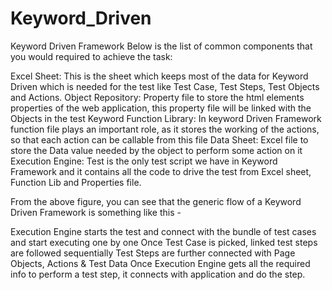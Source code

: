 # Keyword_Driven
Keyword Driven Framework
Below is the list of common components that you would required to achieve the task:

Excel Sheet: This is the sheet which keeps most of the data for Keyword Driven which is needed for the test like Test Case, Test Steps, Test Objects and Actions.
Object Repository: Property file to store the html elements properties of the web application, this property file will be linked with the Objects in the test
Keyword Function Library: In keyword Driven Framework function file plays an important role, as it stores the working of the actions, so that each action can be callable from this file
Data Sheet: Excel file to store the Data value needed by the object to perform some action on it
Execution Engine: Test is the only test script we have in Keyword Framework and it contains all the code to drive the test from Excel sheet, Function Lib and Properties file.

From the above figure, you can see that the generic flow of a Keyword Driven Framework is something like this -

Execution Engine starts the test and connect with the bundle of test cases and start executing one by one
Once Test Case is picked, linked test steps are followed sequentially
Test Steps are further connected with Page Objects, Actions & Test Data
Once Execution Engine gets all the required info to perform a test step, it connects with application and do the step.
